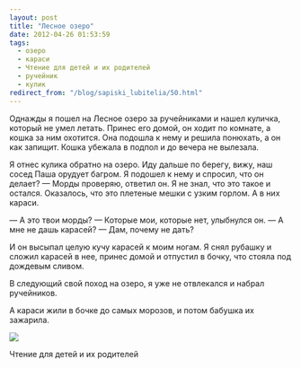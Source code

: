 ```yaml
---
layout: post
title: "Лесное озеро"
date: 2012-04-26 01:53:59
tags:
  - озеро
  - караси
  - Чтение для детей и их родителей
  - ручейник
  - кулик
redirect_from: "/blog/sapiski_lubitelia/50.html"
---
```

Однажды я пошел на Лесное озеро за ручейниками и нашел куличка, который
не умел летать. Принес его домой, он ходит по комнате, а кошка за ним
охотится. Она подошла к нему и решила понюхать, а он как запищит. Кошка
убежала в подпол и до вечера не вылезала.

Я отнес кулика обратно на озеро. Иду дальше по берегу, вижу, наш сосед
Паша орудует багром. Я подошел к нему и спросил, что он делает? — Морды
проверяю, ответил он. Я не знал, что это такое и остался. Оказалось, что
это плетеные мешки с узким горлом. А в них караси.

 — А это твои морды? — Которые мои, которые нет, улыбнулся он. — А мне
не дашь карасей? — Дам, почему не дать?

И он высыпал целую кучу карасей к моим ногам. Я снял рубашку и сложил
карасей в нее, принес домой и отпустил в бочку, что стояла под дождевым
сливом.

В следующий свой поход на озеро, я уже не отвлекался и набрал
ручейников.

А караси жили в бочке до самых морозов, и потом бабушка их зажарила.

![](http://fishingguru.ru/uploads/images/00/00/01/2012/04/25/6f8529.jpg)

Чтение для детей и их родителей
